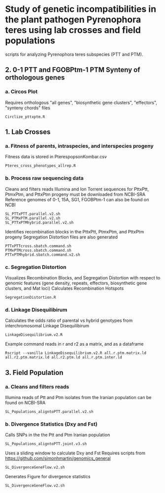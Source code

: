 # Study of genetic incompatibilities in the plant pathogen Pyrenophora teres using lab crosses and field populations
scripts for analyzing Pyrenophora teres subspecies (PTT and PTM). 
## 2. 0-1 PTT and FGOBPtm-1 PTM Synteny of orthologous genes
### a. Circos Plot
Requires orthologous "all genes", "biosynthetic gene clusters", "effectors", "synteny chords" files
```
Circlize_pttxptm.R
```
## 1. Lab Crosses
### a. Fitness of parents, intraspecies, and interspecies progeny
Fitness data is stored in PterespopsonKombar.csv
```
Pteres_cross_phenotypes_allrep.R
```
### b. Process raw sequencing data
Cleans and filters reads
Illumina and Ion Torrent sequences for PttxPtt, PtmxPtm, and PttxPtm progeny must be downloaded from NCBI-SRA
Reference genomes of 0-1, 15A, SG1, FGOBPtm-1 can also be found on NCBI
```
SL_PTTxPTT.parallel.v2.sh
SL_PTMxPTM.parallel.v2.sh
SL_PTTxPTMhybrid.parallel.v2.sh
```
Identifies recombination blocks in the PttxPtt, PtmxPtm, and PttxPtm progeny
Segregation Distortion files are also generated
```
PTTxPTTcross.sbatch.command.sh
PTMxPTMcross.sbatch.command.sh
PTTxPTMhybrid.sbatch.command.v2.sh
```
### c. Segregation Distortion
Visualizes Recombination Blocks, and Segregation Distortion with respect to genomic features (gene density, repeats, effectors, biosynthetic gene clusters, and Mat loci)
Calculates Recombination Hotspots
```
SegregationDistortion.R
```
### d. Linkage Disequilibirum
Calculates the odds ratio of parental vs hybrid genotypes from interchromosomal Linkage Disequilibirum 
```
LinkageDisequilibrium.v2.R
```
Example command reads in r and r2 as a matrix, and as a dataframe
```
Rscript --vanilla LinkageDisequilibrium.v2.R all.r.ptm.matrix.ld all.r2.ptm.matrix.ld all.r2.ptm.ld all.r.ptm.inter.ld
```
## 3. Field Population
### a. Cleans and filters reads
Illumina reads of Ptt and Ptm isolates from the Iranian population can be found on NCBI-SRA
```
SL_Populations_aligntoPTT.parallel.v2.sh
```
### b. Divergence Statistics (Dxy and Fst)
Calls SNPs in the the Ptt and Ptm Iranian population
```
SL_Populations_aligntoPTT.joint.v3.sh
```
Uses a sliding window to calculate Dxy and Fst
Requires scripts from https://github.com/simonhmartin/genomics_general
```
SL_DivergenceGeneFlow.v2.sh
```
Generates Figure for divergence statistics
```
SL_DivergenceGeneFlow.v2.sh
```
